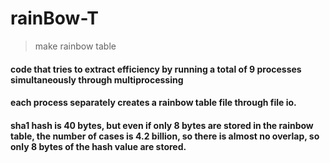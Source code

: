 # rainBow-T

> make rainbow table

#### code that tries to extract efficiency by running a total of 9 processes simultaneously through multiprocessing

#### each process separately creates a rainbow table file through file io.

#### sha1 hash is 40 bytes, but even if only 8 bytes are stored in the rainbow table, the number of cases is 4.2 billion, so there is almost no overlap, so only 8 bytes of the hash value are stored.
